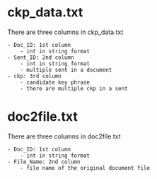# ckp_data.txt
There are three columns in ckp_data.txt

    - Doc_ID: 1st column
        - int in string format
    - Sent_ID: 2nd column
        - int in string format
        - multiple sent in a document
    - ckp: 3rd column
        - candidate key phrase
        - there are multiple ckp in a sent

# doc2file.txt
There are three columns in doc2file.txt

    - Doc_ID: 1st column
        - int in string format
    - File_Name: 2nd column
        - file name of the original document file